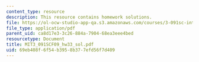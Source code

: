 ```yaml
---
content_type: resource
description: This resource contains homework solutions.
file: https://ol-ocw-studio-app-qa.s3.amazonaws.com/courses/3-091sc-introduction-to-solid-state-chemistry-fall-2010/69eb408f6f54b3958b377efd56f7d409_MIT3_091SCF09_hw33_sol.pdf
file_type: application/pdf
parent_uid: ca8d17e3-3c26-884a-7904-68ea3eee4bed
resourcetype: Document
title: MIT3_091SCF09_hw33_sol.pdf
uid: 69eb408f-6f54-b395-8b37-7efd56f7d409
---
```

